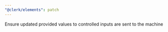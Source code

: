 ```yaml
---
"@clerk/elements": patch
---
```


Ensure updated provided values to controlled inputs are sent to the machine
